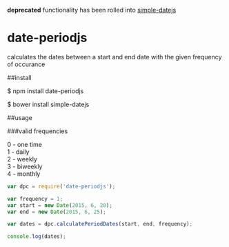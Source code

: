 **deprecated**
functionality has been rolled into [simple-datejs](https://www.npmjs.com/package/simple-datejs)

# date-periodjs
calculates the dates between a start and end date with the given frequency of occurance

##install

$ npm install date-periodjs

$ bower install simple-datejs

##usage

###valid frequencies

0 - one time<br/>
1 - daily<br/>
2 - weekly<br/>
3 - biweekly<br/>
4 - monthly<br/>

```javascript
var dpc = require('date-periodjs');

var frequency = 1;
var start = new Date(2015, 6, 20);
var end = new Date(2015, 6, 25);

var dates = dpc.calculatePeriodDates(start, end, frequency);

console.log(dates);
```
